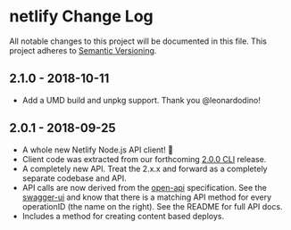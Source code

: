 # netlify Change Log
All notable changes to this project will be documented in this file.
This project adheres to [Semantic Versioning](http://semver.org/).

## 2.1.0 - 2018-10-11
* Add a UMD build and unpkg support. Thank you @leonardodino!

## 2.0.1 - 2018-09-25
* A whole new Netlify Node.js API client! 🎉
* Client code was extracted from our forthcoming [2.0.0 CLI](https://www.netlify.com/blog/2018/09/10/netlify-cli-2.0-now-in-beta-/) release.
* A completely new API.  Treat the 2.x.x and forward as a completely separate codebase and API.
* API calls are now derived from the [open-api](https://github.com/netlify/open-api) specification.  See the [swagger-ui](https://open-api.netlify.com/#/default) and know that there is a matching API method for every operationID (the name on the right).  See the README for full API docs.
* Includes a method for creating content based deploys.
